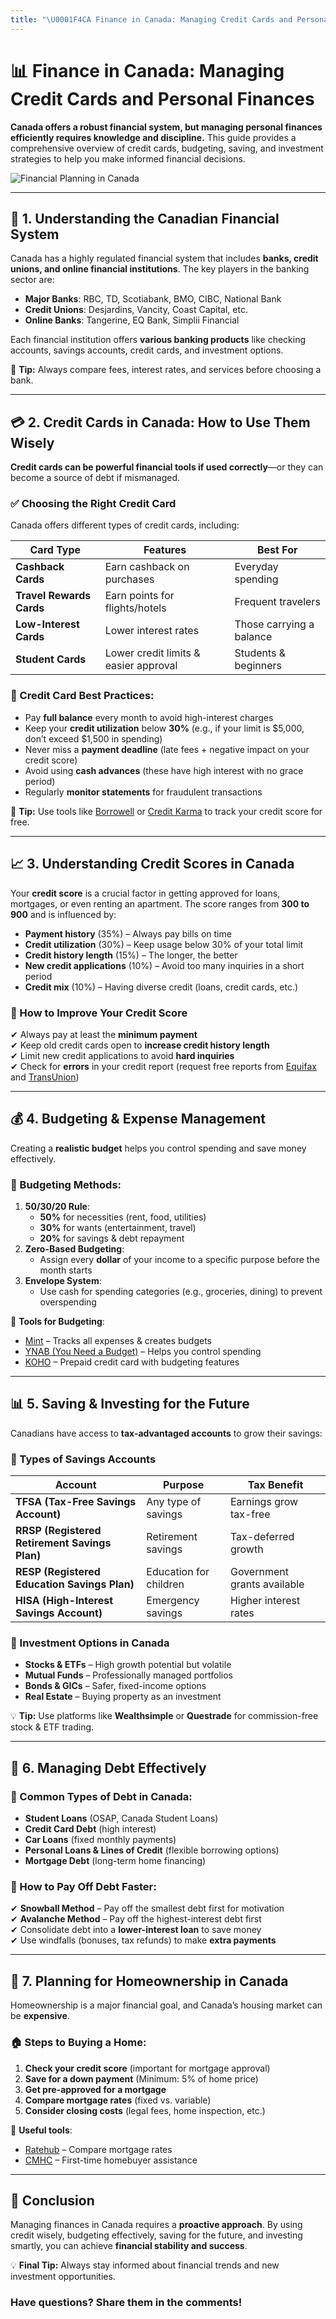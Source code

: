 ```yaml
---
title: "\U0001F4CA Finance in Canada: Managing Credit Cards and Personal Finances"
---
```


# 📊 Finance in Canada: Managing Credit Cards and Personal Finances

**Canada offers a robust financial system, but managing personal finances efficiently requires knowledge and discipline.** This guide provides a comprehensive overview of credit cards, budgeting, saving, and investment strategies to help you make informed financial decisions.

![Financial Planning in Canada](https://custom-images.strikinglycdn.com/res/hrscywv4p/image/upload/c_limit,fl_lossy,h_9000,w_1200,f_auto,q_auto/8103728/594861_186841.png)

***

## 🔹 1. Understanding the Canadian Financial System

Canada has a highly regulated financial system that includes **banks, credit unions, and online financial institutions**. The key players in the banking sector are:

* **Major Banks**: RBC, TD, Scotiabank, BMO, CIBC, National Bank
* **Credit Unions**: Desjardins, Vancity, Coast Capital, etc.
* **Online Banks**: Tangerine, EQ Bank, Simplii Financial

Each financial institution offers **various banking products** like checking accounts, savings accounts, credit cards, and investment options.

📌 **Tip:** Always compare fees, interest rates, and services before choosing a bank.

***

## 💳 2. Credit Cards in Canada: How to Use Them Wisely

**Credit cards can be powerful financial tools if used correctly**—or they can become a source of debt if mismanaged.

### ✅ Choosing the Right Credit Card

Canada offers different types of credit cards, including:

| Card Type                | Features                              | Best For                 |
| ------------------------ | ------------------------------------- | ------------------------ |
| **Cashback Cards**       | Earn cashback on purchases            | Everyday spending        |
| **Travel Rewards Cards** | Earn points for flights/hotels        | Frequent travelers       |
| **Low-Interest Cards**   | Lower interest rates                  | Those carrying a balance |
| **Student Cards**        | Lower credit limits & easier approval | Students & beginners     |

### 🚨 Credit Card Best Practices:

* Pay **full balance** every month to avoid high-interest charges
* Keep your **credit utilization** below **30%** (e.g., if your limit is $5,000, don’t exceed $1,500 in spending)
* Never miss a **payment deadline** (late fees + negative impact on your credit score)
* Avoid using **cash advances** (these have high interest with no grace period)
* Regularly **monitor statements** for fraudulent transactions

📌 **Tip:** Use tools like [Borrowell](https://www.borrowell.com/) or [Credit Karma](https://www.creditkarma.ca/) to track your credit score for free.

***

## 📈 3. Understanding Credit Scores in Canada

Your **credit score** is a crucial factor in getting approved for loans, mortgages, or even renting an apartment. The score ranges from **300 to 900** and is influenced by:

* **Payment history** (35%) – Always pay bills on time
* **Credit utilization** (30%) – Keep usage below 30% of your total limit
* **Credit history length** (15%) – The longer, the better
* **New credit applications** (10%) – Avoid too many inquiries in a short period
* **Credit mix** (10%) – Having diverse credit (loans, credit cards, etc.)

### 🔹 How to Improve Your Credit Score

✔ Always pay at least the **minimum payment**\
✔ Keep old credit cards open to **increase credit history length**\
✔ Limit new credit applications to avoid **hard inquiries**\
✔ Check for **errors** in your credit report (request free reports from [Equifax](https://www.consumer.equifax.ca/) and [TransUnion](https://www.transunion.ca/))

***

## 💰 4. Budgeting & Expense Management

Creating a **realistic budget** helps you control spending and save money effectively.

### 🏦 Budgeting Methods:

1. **50/30/20 Rule**:
   * **50%** for necessities (rent, food, utilities)
   * **30%** for wants (entertainment, travel)
   * **20%** for savings & debt repayment
2. **Zero-Based Budgeting**:
   * Assign every **dollar** of your income to a specific purpose before the month starts
3. **Envelope System**:
   * Use cash for spending categories (e.g., groceries, dining) to prevent overspending

📌 **Tools for Budgeting**:

* [Mint](https://www.mint.com/) – Tracks all expenses & creates budgets
* [YNAB (You Need a Budget)](https://www.ynab.com/) – Helps you control spending
* [KOHO](https://www.koho.ca/) – Prepaid credit card with budgeting features

***

## 📊 5. Saving & Investing for the Future

Canadians have access to **tax-advantaged accounts** to grow their savings:

### 🔹 Types of Savings Accounts

| Account                                       | Purpose                | Tax Benefit                 |
| --------------------------------------------- | ---------------------- | --------------------------- |
| **TFSA (Tax-Free Savings Account)**           | Any type of savings    | Earnings grow tax-free      |
| **RRSP (Registered Retirement Savings Plan)** | Retirement savings     | Tax-deferred growth         |
| **RESP (Registered Education Savings Plan)**  | Education for children | Government grants available |
| **HISA (High-Interest Savings Account)**      | Emergency savings      | Higher interest rates       |

### 🚀 Investment Options in Canada

* **Stocks & ETFs** – High growth potential but volatile
* **Mutual Funds** – Professionally managed portfolios
* **Bonds & GICs** – Safer, fixed-income options
* **Real Estate** – Buying property as an investment

💡 **Tip:** Use platforms like **Wealthsimple** or **Questrade** for commission-free stock & ETF trading.

***

## 🔄 6. Managing Debt Effectively

### 🚨 Common Types of Debt in Canada:

* **Student Loans** (OSAP, Canada Student Loans)
* **Credit Card Debt** (high interest)
* **Car Loans** (fixed monthly payments)
* **Personal Loans & Lines of Credit** (flexible borrowing options)
* **Mortgage Debt** (long-term home financing)

### 🔹 How to Pay Off Debt Faster:

✔ **Snowball Method** – Pay off the smallest debt first for motivation\
✔ **Avalanche Method** – Pay off the highest-interest debt first\
✔ Consolidate debt into a **lower-interest loan** to save money\
✔ Use windfalls (bonuses, tax refunds) to make **extra payments**

***

## 🏡 7. Planning for Homeownership in Canada

Homeownership is a major financial goal, and Canada’s housing market can be **expensive**.

### 🏠 Steps to Buying a Home:

1. **Check your credit score** (important for mortgage approval)
2. **Save for a down payment** (Minimum: 5% of home price)
3. **Get pre-approved for a mortgage**
4. **Compare mortgage rates** (fixed vs. variable)
5. **Consider closing costs** (legal fees, home inspection, etc.)

📌 **Useful tools**:

* [Ratehub](https://www.ratehub.ca/) – Compare mortgage rates
* [CMHC](https://www.cmhc-schl.gc.ca/) – First-time homebuyer assistance

***

## 📜 Conclusion

Managing finances in Canada requires a **proactive approach**. By using credit wisely, budgeting effectively, saving for the future, and investing smartly, you can achieve **financial stability and success**.

💡 **Final Tip:** Always stay informed about financial trends and new investment opportunities.

### **Have questions? Share them in the comments!**
